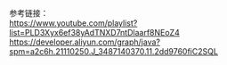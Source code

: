 参考链接：  
https://www.youtube.com/playlist?list=PLD3Xyx6ef38yAdTNXD7ntDlaarf8NEoZ4  
https://developer.aliyun.com/graph/java?spm=a2c6h.21110250.J_3487140370.11.2dd9760fiC2SQL
